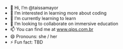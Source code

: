 - 👋 Hi, I’m @taissamayor
- 👀 I’m interested in learning more about coding
- 🌱 I’m currently learning to learn
- 💞️ I’m looking to collaborate on immersive education
- 📫 You can find me at www.qips.com.br
- 😄 Pronouns: she / her
- ⚡ Fun fact: TBD 

<!---
taissamayor/taissamayor is a ✨ special ✨ repository because its `README.md` (this file) appears on your GitHub profile.
You can click the Preview link to take a look at your changes.
--->
